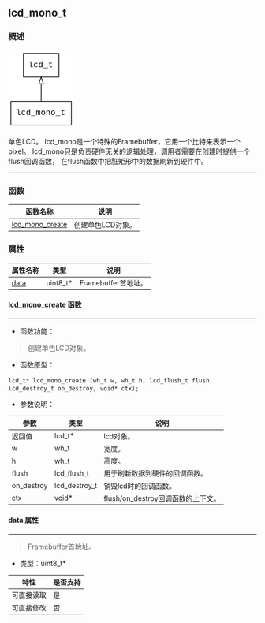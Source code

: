 ## lcd\_mono\_t
### 概述
![image](images/lcd_mono_t_0.png)

单色LCD。
lcd\_mono是一个特殊的Framebuffer，它用一个比特来表示一个pixel。
lcd\_mono只是负责硬件无关的逻辑处理，调用者需要在创建时提供一个flush回调函数，
在flush函数中把脏矩形中的数据刷新到硬件中。

----------------------------------
### 函数
<p id="lcd_mono_t_methods">

| 函数名称 | 说明 | 
| -------- | ------------ | 
| <a href="#lcd_mono_t_lcd_mono_create">lcd\_mono\_create</a> | 创建单色LCD对象。 |
### 属性
<p id="lcd_mono_t_properties">

| 属性名称 | 类型 | 说明 | 
| -------- | ----- | ------------ | 
| <a href="#lcd_mono_t_data">data</a> | uint8\_t* | Framebuffer首地址。 |
#### lcd\_mono\_create 函数
-----------------------

* 函数功能：

> <p id="lcd_mono_t_lcd_mono_create">创建单色LCD对象。


* 函数原型：

```
lcd_t* lcd_mono_create (wh_t w, wh_t h, lcd_flush_t flush, lcd_destroy_t on_destroy, void* ctx);
```

* 参数说明：

| 参数 | 类型 | 说明 |
| -------- | ----- | --------- |
| 返回值 | lcd\_t* | lcd对象。 |
| w | wh\_t | 宽度。 |
| h | wh\_t | 高度。 |
| flush | lcd\_flush\_t | 用于刷新数据到硬件的回调函数。 |
| on\_destroy | lcd\_destroy\_t | 销毁lcd时的回调函数。 |
| ctx | void* | flush/on\_destroy回调函数的上下文。 |
#### data 属性
-----------------------
> <p id="lcd_mono_t_data">Framebuffer首地址。


* 类型：uint8\_t*

| 特性 | 是否支持 |
| -------- | ----- |
| 可直接读取 | 是 |
| 可直接修改 | 否 |
